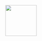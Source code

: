 <div id="header" align="center">
  <img src="[https://media.giphy.com/media/M9gbBd9nbDrOTu1Mqx/giphy.gif](https://user-images.githubusercontent.com/34480775/100523211-ffc36c80-31ae-11eb-86c1-0e2002257c1b.JPG)" width="100"/>
</div>
